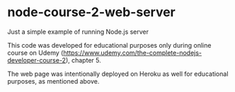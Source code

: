 # node-course-2-web-server
Just a simple example of running Node.js server

This code was developed for educational purposes only during online course on Udemy (https://www.udemy.com/the-complete-nodejs-developer-course-2), chapter 5.

The web page was intentionally deployed on Heroku as well for educational purposes, as mentioned above.
